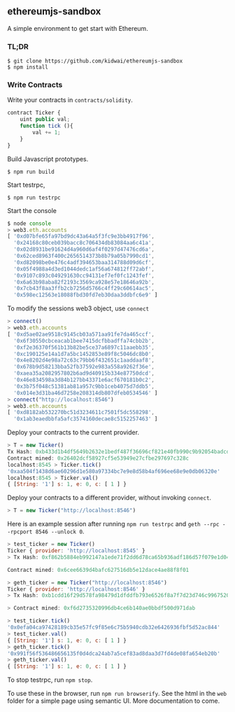 ## ethereumjs-sandbox

A simple environment to get start with Ethereum.

### TL;DR

```
$ git clone https://github.com/kidwai/ethereumjs-sandbox
$ npm install
```


### Write Contracts

Write your contracts in `contracts/solidity`.

```javascript
contract Ticker {
	uint public val;
	function tick (){
		val += 1;
	}
}
```

Build Javascript prototypes.

```
$ npm run build
```

Start testrpc,


```
$ npm run testrpc
```

Start the console

```javascript
$ node console
> web3.eth.accounts
[ '0xd07bfe65fa97bd9dc43a64a5f3fc9e3bb4917f96',
  '0x24168c80ceb039bacc8c706434db83084aa6c41a',
  '0x02d8931be91624d4a960d6af4f0297d47476cd6a',
  '0x62ced8963f400c2656514373b8b79a05b7990cd1',
  '0xd82098be0e476c4adf394653baa314788d09d6cf',
  '0x05f4988a4d3ed1044dedc1af56a674812ff72abf',
  '0x9107c893c049291630cc94131ef7ef0fc1243fef',
  '0x6a63b98aba82f2193c3569ca928e57e18646a92b',
  '0x7cb43f8aa3ffb2cb7256d5766c4ff29c60614ac5',
  '0x598ec12563e18088fbd30fd7eb30daa3ddbfc6e9' ]

```

To modify the sessions web3 object, use `connect`


```javascript 
> connect()
> web3.eth.accounts
[ '0xd5ae02ae9518c9145cb03a571aa91fe7da465ccf',
  '0x6f30550cbceacab1bee7415dcfbbadffa74cbb2b',
  '0xf2e36370f561b13b82be5ce37a6897c11aaebb35',
  '0xc190125e14a1d7a5bc1452853e89f8c5046dc8b0',
  '0x4e8202d4e98a72c63c79bb6f432651c1aaddaaf8',
  '0x678b9d58213bba52fb37592e983a558a9262f36e',
  '0xaea35a2082957802b6ad9d40915b334e87750dcd',
  '0x46e834598a3d84b127bb43371e6acf670181b0c2',
  '0x3b75f048c51381ab81a957c9bb1ceb4075d7ddb5',
  '0x014e3d31ba46d7258e208314db807dfeb0534546' ]
> connect("http://localhost:8546")
> web3.eth.accounts
[ '0xd8182ab532270bc51d3234611c7501f5dc558298',
  '0x1ab3eaedbbfa5afc3574160decae8c5152257463' ]
```

Deploy your contracts to the current provider.

```javascript
> T = new Ticker()
Tx Hash: 0xb433d1b4df5649b2632e1bedf487f36696cf821e40fb990c9b92054badcd11b9
Contract mined: 0x26402dcf58927cf5e53949e27cfbe297697c328c
localhost:8545 > Ticker.tick()
'0xaa504f1438d6ae60296d1e580a97334bc7e9e8d58b4af696ee68e9e0db06320e'
localhost:8545 > Ticker.val()
{ [String: '1'] s: 1, e: 0, c: [ 1 ] }
```

Deploy your contracts to a different provider, without invoking `connect`.

```javascript
> T = new Ticker("http://localhost:8546")
```

Here is an example session after running `npm run testrpc` and `geth --rpc --rpcport 8546 --unlock 0`.


```javascript
> test_ticker = new Ticker()
Ticker { provider: 'http://localhost:8545' }
> Tx Hash: 0xf862b5884eb992147a1ede71f2dd6d78ca65b936adf186d57f079e1d04085984

Contract mined: 0x6cee6639d4bafc627516db5e12dace4ae88f8f01

> geth_ticker = new Ticker("http://localhost:8546")
Ticker { provider: 'http://localhost:8546' }
> Tx Hash: 0xb1cdd16f29d578fa98479d1dfddfb793e6526f8a7f7d23d746c99675205fe13d

> Contract mined: 0xf6d2735320996db4ce6b140ae0bbdf500d971dab

> test_ticker.tick()
'0x0efa04ca97428189cb35e57fc9f85e6c75b5940cdb32e6426936fbf5d52ac844'
> test_ticker.val()
{ [String: '1'] s: 1, e: 0, c: [ 1 ] }
> geth_ticker.tick()
'0x991f56f536486656135f0d4dca24ab7a5cef83ad8daa3d7fd4de08fa654eb20b'
> geth_ticker.val()
{ [String: '1'] s: 1, e: 0, c: [ 1 ] }
```

To stop testrpc, run `npm stop`.


To use these in the browser, run `npm run browserify`. See the html in the `web` folder for a simple page using semantic UI. More documentation to come.
